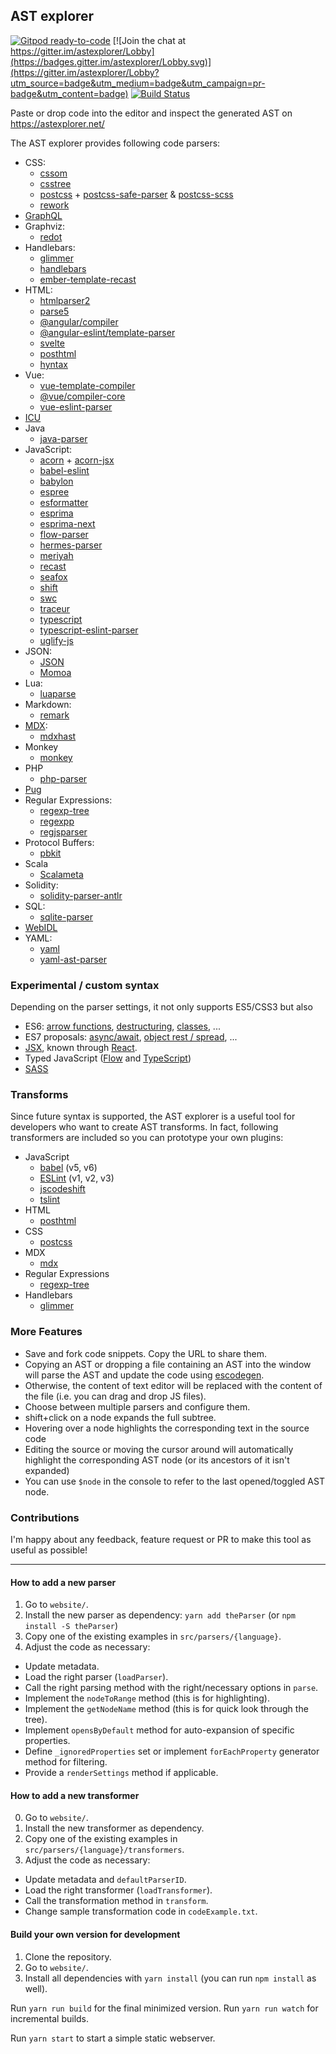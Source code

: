 ## AST explorer

[![Gitpod ready-to-code](https://img.shields.io/badge/Gitpod-ready--to--code-blue?logo=gitpod)](https://gitpod.io/#https://github.com/fkling/astexplorer)
[![Join the chat at https://gitter.im/astexplorer/Lobby](https://badges.gitter.im/astexplorer/Lobby.svg)](https://gitter.im/astexplorer/Lobby?utm_source=badge&utm_medium=badge&utm_campaign=pr-badge&utm_content=badge)
[![Build Status](https://travis-ci.org/fkling/astexplorer.svg?branch=master)](https://travis-ci.org/fkling/astexplorer)

Paste or drop code into the editor and inspect the generated AST on https://astexplorer.net/

The AST explorer provides following code parsers:

- CSS:
  - [cssom][]
  - [csstree][]
  - [postcss][] + [postcss-safe-parser][] & [postcss-scss][]
  - [rework][]
- [GraphQL][]
- Graphviz:
  - [redot][]
- Handlebars:
  - [glimmer][]
  - [handlebars][]
  - [ember-template-recast][]
- HTML:
  - [htmlparser2][]
  - [parse5][]
  - [@angular/compiler][]
  - [@angular-eslint/template-parser][]
  - [svelte][]
  - [posthtml][]
  - [hyntax][]
- Vue:
  - [vue-template-compiler][]
  - [@vue/compiler-core][]
  - [vue-eslint-parser][]
- [ICU][]
- Java
  - [java-parser][]
- JavaScript:
  - [acorn][] + [acorn-jsx][]
  - [babel-eslint][]
  - [babylon][]
  - [espree][]
  - [esformatter][]
  - [esprima][]
  - [esprima-next][]
  - [flow-parser][]
  - [hermes-parser][]
  - [meriyah][]
  - [recast][]
  - [seafox][]
  - [shift][]
  - [swc][]
  - [traceur][]
  - [typescript][]
  - [typescript-eslint-parser][]
  - [uglify-js][]
- JSON:
  - [JSON][]
  - [Momoa][]
- Lua:
  - [luaparse][]
- Markdown:
  - [remark][]
- [MDX][]:
  - [mdxhast][]
- Monkey
  - [monkey][]
- PHP
  - [php-parser][]
- [Pug][]
- Regular Expressions:
  - [regexp-tree][]
  - [regexpp][]
  - [regjsparser][]
- Protocol Buffers:
  - [pbkit][]
- Scala
  - [Scalameta][]
- Solidity:
  - [solidity-parser-antlr][]
- SQL:
  - [sqlite-parser][]
- [WebIDL][]
- YAML:
  - [yaml][]
  - [yaml-ast-parser][]

### Experimental / custom syntax

Depending on the parser settings, it not only supports ES5/CSS3 but also

- ES6: [arrow functions](https://github.com/lukehoban/es6features#arrows), [destructuring](https://github.com/lukehoban/es6features#destructuring),
  [classes](https://github.com/lukehoban/es6features#classes), ...
- ES7 proposals: [async/await](https://github.com/lukehoban/ecmascript-asyncawait), [object rest / spread](https://github.com/sebmarkbage/ecmascript-rest-spread), ...
- [JSX](https://facebook.github.io/jsx/), known through [React](https://facebook.github.io/react/).
- Typed JavaScript ([Flow](http://flowtype.org/) and [TypeScript](http://typescriptlang.org/))
- [SASS](http://sass-lang.com/)

### Transforms

Since future syntax is supported, the AST explorer is a useful tool for
developers who want to create AST transforms. In fact, following transformers
are included so you can prototype your own plugins:

- JavaScript
  - [babel][] (v5, v6)
  - [ESLint][] (v1, v2, v3)
  - [jscodeshift][]
  - [tslint][]
- HTML
  - [posthtml][]
- CSS
  - [postcss][]
- MDX
  - [mdx][]
- Regular Expressions
  - [regexp-tree][]
- Handlebars
  - [glimmer][]

### More Features

- Save and fork code snippets. Copy the URL to share them.
- Copying an AST or dropping a file containing an AST into the window will
  parse the AST and update the code using [escodegen][].
- Otherwise, the content of text editor will be replaced with the content of the
  file (i.e. you can drag and drop JS files).
- Choose between multiple parsers and configure them.
- shift+click on a node expands the full subtree.
- Hovering over a node highlights the corresponding text in the source code
- Editing the source or moving the cursor around will automatically highlight
  the corresponding AST node (or its ancestors of it isn't expanded)
- You can use `$node` in the console to refer to the last opened/toggled AST
  node.

[acorn-jsx]: https://github.com/RReverser/acorn-jsx
[acorn]: https://github.com/ternjs/acorn
[@angular/compiler]: https://angular.io/
[@angular-eslint/template-parser]: https://github.com/angular-eslint/angular-eslint/tree/master/packages/template-parser
[babel-eslint]: https://github.com/babel/babel-eslint
[babel]: https://babeljs.io/docs/advanced/plugins/
[babylon]: https://babeljs.io/
[cssom]: https://github.com/NV/CSSOM
[csstree]: https://github.com/csstree/csstree
[ember-template-recast]: https://github.com/ember-template-lint/ember-template-recast
[escodegen]: https://github.com/estools/escodegen
[eslint]: http://eslint.org/
[espree]: https://github.com/eslint/espree
[esprima]: https://github.com/jQuery/esprima
[esprima-next]: https://github.com/node-projects/esprima-next
[flow-parser]: https://github.com/facebook/flow/tree/master/src/parser
[graphql]: https://facebook.github.io/graphql/
[hermes-parser]: https://github.com/facebook/hermes/tree/master/tools/hermes-parser/js/hermes-parser
[htmlparser2]: https://github.com/fb55/htmlparser2
[jscodeshift]: https://github.com/facebook/jscodeshift
[luaparse]: https://oxyc.github.io/luaparse/
[meriyah]: https://github.com/meriyah/meriyah/
[parse5]: https://github.com/inikulin/parse5
[pbkit]: https://github.com/pbkit/pbkit
[postcss-safe-parser]: https://github.com/postcss/postcss-safe-parser
[postcss-scss]: https://github.com/postcss/postcss-scss
[postcss]: https://github.com/postcss/postcss
[posthtml]: https://github.com/posthtml/posthtml
[recast]: https://github.com/benjamn/recast
[seafox]: https://github.com/KFlash/seafox
[rework]: https://github.com/reworkcss/rework
[shift]: https://github.com/shapesecurity/shift-parser-js
[swc]: https://github.com/swc-project/swc
[traceur]: https://github.com/google/traceur-compiler
[typescript]: https://github.com/Microsoft/TypeScript/
[typescript-eslint-parser]: https://github.com/eslint/typescript-eslint-parser/
[tslint]: https://palantir.github.io/tslint/
[uglify-js]: https://github.com/mishoo/UglifyJS2
[webidl]: https://github.com/darobin/webidl2.js
[redot]: https://github.com/redotjs/redot
[remark]: https://github.com/remarkjs/remark
[regexp-tree]: https://github.com/DmitrySoshnikov/regexp-tree
[regexpp]: https://github.com/mysticatea/regexpp
[regjsparser]: https://github.com/jviereck/regjsparser
[php-parser]: https://github.com/glayzzle/php-parser
[pug]: https://github.com/pugjs/pug
[glimmer]: https://github.com/glimmerjs/glimmer-vm
[handlebars]: http://handlebarsjs.com/
[icu]: https://formatjs.io/docs/intl-messageformat-parser/
[json]: https://github.com/vtrushin/json-to-ast
[Momoa]: https://github.com/humanwhocodes/momoa
[sqlite-parser]: https://github.com/codeschool/sqlite-parser
[yaml]: https://github.com/eemeli/yaml
[yaml-ast-parser]: https://github.com/mulesoft-labs/yaml-ast-parser
[esformatter]: https://github.com/millermedeiros/esformatter-parser#readme
[mdx]: https://mdxjs.com/
[mdxhast]: https://mdxjs.com/advanced/ast#mdxhast
[mdx]: https://mdxjs.com/advanced/sync-api
[monkey]: https://github.com/gengjiawen/monkey-rust
[scalameta]: http://scalameta.org/
[solidity-parser-antlr]: https://github.com/federicobond/solidity-parser-antlr
[vue-template-compiler]: https://github.com/vuejs/vue/tree/dev/packages/vue-template-compiler
[@vue/compiler-core]: https://github.com/vuejs/vue-next/blob/master/packages/compiler-core/README.md
[vue-eslint-parser]: https://github.com/mysticatea/vue-eslint-parser
[svelte]: https://github.com/sveltejs/svelte
[hyntax]: https://github.com/nik-garmash/hyntax
[java-parser]: https://github.com/jhipster/prettier-java/tree/master/packages/java-parser

### Contributions

I'm happy about any feedback, feature request or PR to make this tool as useful
as possible!

---

#### How to add a new parser

1. Go to `website/`.
2. Install the new parser as dependency: `yarn add theParser` (or `npm install -S theParser`)
3. Copy one of the existing examples in `src/parsers/{language}`.
4. Adjust the code as necessary:

- Update metadata.
- Load the right parser (`loadParser`).
- Call the right parsing method with the right/necessary options in `parse`.
- Implement the `nodeToRange` method (this is for highlighting).
- Implement the `getNodeName` method (this is for quick look through the tree).
- Implement `opensByDefault` method for auto-expansion of specific properties.
- Define `_ignoredProperties` set or implement `forEachProperty` generator method for filtering.
- Provide a `renderSettings` method if applicable.

#### How to add a new transformer

0. Go to `website/`.
1. Install the new transformer as dependency.
1. Copy one of the existing examples in `src/parsers/{language}/transformers`.
1. Adjust the code as necessary:

- Update metadata and `defaultParserID`.
- Load the right transformer (`loadTransformer`).
- Call the transformation method in `transform`.
- Change sample transformation code in `codeExample.txt`.

#### Build your own version for development

1. Clone the repository.
2. Go to `website/`.
3. Install all dependencies with `yarn install` (you can run `npm install` as
   well).

Run `yarn run build` for the final minimized version.
Run `yarn run watch` for incremental builds.

Run `yarn start` to start a simple static webserver.
